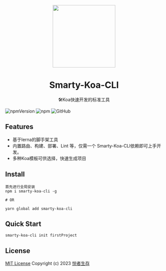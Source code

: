 <!--
 * @Author: 悦者生存 1002783067@qq.com
 * @Date: 2023-01-15 11:38:40
 * @LastEditors: 悦者生存 1002783067@qq.com
 * @LastEditTime: 2023-09-02 18:17:27
 * @FilePath: /wson-koa2-cli/README.md
 * @Description: 这是默认设置,请设置`customMade`, 打开koroFileHeader查看配置 进行设置: https://github.com/OBKoro1/koro1FileHeader/wiki/%E9%85%8D%E7%BD%AE
-->
<p align="center">
<img src="https://pic4.zhimg.com/v2-d49c9c9eafa636c9707ac5b6d889a3fe_1440w.jpg" style="width:200px;" />
</p>

<h1 align="center">Smarty-Koa-CLI</h1>

<p align="center">
🛠️Koa快速开发的标准工具
</p>

![npmVersion](https://img.shields.io/npm/v/smarty-koa-cli)
![npm](https://img.shields.io/npm/dy/smarty-koa-cli)
![GitHub](https://img.shields.io/github/license/Y-wson/Smarty-Koa-CLI)


 ## Features

- 基于lerna的脚手架工具
- 内置路由、构建、部署、Lint 等，仅需一个 Smarty-Koa-CLI依赖即可上手开发。
- 多种Koa模板可供选择，快速生成项目


## Install

```
首先进行全局安装
npm i smarty-koa-cli -g

# OR

yarn global add smarty-koa-cli
```

## Quick Start
```
smarty-koa-cli init firstProject
```

## License

[MIT License](https://github.com/Y-wson/Smarty-Koa-CLI/blob/master/LICENSE) Copyright (c) 2023 [悦者生存](https://github.com/Y-wson)
